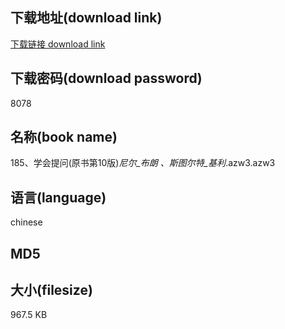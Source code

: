 ## 下载地址(download link)
[下载链接 download link](https://tutu365.netlify.app/?s=185%E3%80%81%E5%AD%A6%E4%BC%9A%E6%8F%90%E9%97%AE%28%E5%8E%9F%E4%B9%A6%E7%AC%AC10%E7%89%88%29_%E5%B0%BC%E5%B0%94_%E5%B8%83%E6%9C%97+%E3%80%81%E6%96%AF%E5%9B%BE%E5%B0%94%E7%89%B9_%E5%9F%BA%E5%88%A9_.azw3)

## 下载密码(download password)
8078

## 名称(book name)
185、学会提问(原书第10版)_尼尔_布朗 、斯图尔特_基利_.azw3.azw3

## 语言(language)
chinese

## MD5


## 大小(filesize)
967.5 KB
